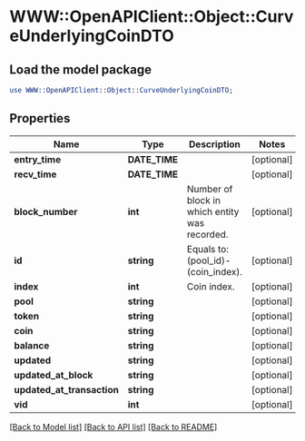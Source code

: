 # WWW::OpenAPIClient::Object::CurveUnderlyingCoinDTO

## Load the model package
```perl
use WWW::OpenAPIClient::Object::CurveUnderlyingCoinDTO;
```

## Properties
Name | Type | Description | Notes
------------ | ------------- | ------------- | -------------
**entry_time** | **DATE_TIME** |  | [optional] 
**recv_time** | **DATE_TIME** |  | [optional] 
**block_number** | **int** | Number of block in which entity was recorded. | [optional] 
**id** | **string** | Equals to: (pool_id)-(coin_index). | [optional] 
**index** | **int** | Coin index. | [optional] 
**pool** | **string** |  | [optional] 
**token** | **string** |  | [optional] 
**coin** | **string** |  | [optional] 
**balance** | **string** |  | [optional] 
**updated** | **string** |  | [optional] 
**updated_at_block** | **string** |  | [optional] 
**updated_at_transaction** | **string** |  | [optional] 
**vid** | **int** |  | [optional] 

[[Back to Model list]](../README.md#documentation-for-models) [[Back to API list]](../README.md#documentation-for-api-endpoints) [[Back to README]](../README.md)


